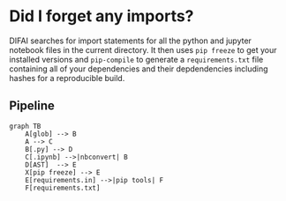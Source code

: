 # Did I forget any imports?

DIFAI searches for import statements for all the python and jupyter notebook files in the current directory. It then uses `pip freeze` to get your installed versions and `pip-compile` to generate a `requirements.txt` file containing all of your dependencies and their depdendencies including hashes for a reproducible build. 

## Pipeline

<div class="center">

```mermaid
graph TB
    A[glob] --> B
    A --> C
    B[.py] --> D
    C[.ipynb] -->|nbconvert| B
    D[AST]  --> E
    X[pip freeze] --> E
    E[requirements.in] -->|pip tools| F
    F[requirements.txt]
```

</div>
